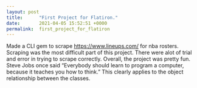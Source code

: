 ```yaml
---
layout: post
title:      "First Project for Flatiron."
date:       2021-04-05 15:52:51 +0000
permalink:  first_project_for_flatiron
---
```



Made a CLI gem to scrape https://www.lineups.com/ for nba rosters. Scraping was the most difficult part of this project. There were alot of trial and error in trying to scrape correctly. Overall, the project was pretty fun.  Steve Jobs once said 
“Everybody should learn to program a computer, because it teaches you how to think.” This clearly applies to the object relationship between the classes. 

